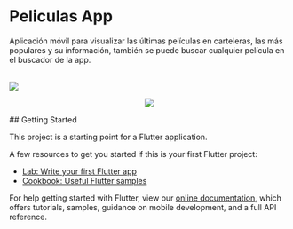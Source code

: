 # Peliculas App

<p>Aplicación móvil para visualizar las últimas películas en carteleras, las más populares y su información, también se puede buscar cualquier película en el buscador de la app.</p>
<br>
<img src="https://marcocv.herokuapp.com/assets/images/movie-github.png">
<br>
<p align="center"><img src="https://marcocv.herokuapp.com/assets/images/flutter-github.png" ></p>
## Getting Started

This project is a starting point for a Flutter application.

A few resources to get you started if this is your first Flutter project:

- [Lab: Write your first Flutter app](https://flutter.dev/docs/get-started/codelab)
- [Cookbook: Useful Flutter samples](https://flutter.dev/docs/cookbook)

For help getting started with Flutter, view our
[online documentation](https://flutter.dev/docs), which offers tutorials,
samples, guidance on mobile development, and a full API reference.
